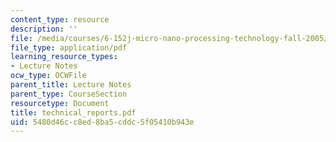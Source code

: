 ```yaml
---
content_type: resource
description: ''
file: /media/courses/6-152j-micro-nano-processing-technology-fall-2005/5480d46cc8ed8ba5cddc5f05410b943e_technical_reports.pdf
file_type: application/pdf
learning_resource_types:
- Lecture Notes
ocw_type: OCWFile
parent_title: Lecture Notes
parent_type: CourseSection
resourcetype: Document
title: technical_reports.pdf
uid: 5480d46c-c8ed-8ba5-cddc-5f05410b943e
---
```

